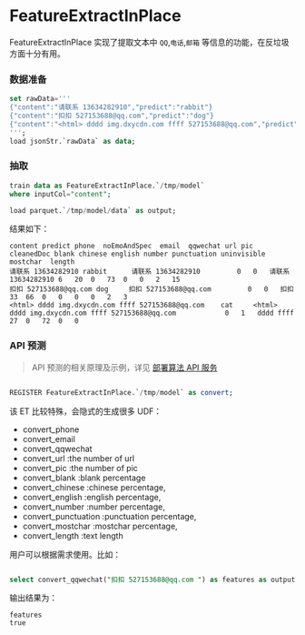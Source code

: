# FeatureExtractInPlace

FeatureExtractInPlace 实现了提取文本中 `QQ`,`电话`,`邮箱` 等信息的功能，在反垃圾方面十分有用。

### 数据准备

```sql
set rawData='''
{"content":"请联系 13634282910","predict":"rabbit"}
{"content":"扣扣 527153688@qq.com","predict":"dog"}
{"content":"<html> dddd img.dxycdn.com ffff 527153688@qq.com","predict":"cat"} 
''';
load jsonStr.`rawData` as data;
```

### 抽取

```sql
train data as FeatureExtractInPlace.`/tmp/model`
where inputCol="content";

load parquet.`/tmp/model/data` as output;
```

结果如下：

```
content predict phone  noEmoAndSpec  email  qqwechat url pic cleanedDoc blank chinese english number punctuation uninvisible  mostchar  length
请联系 13634282910	rabbit		请联系 13634282910			0	0	请联系 13634282910	6	20	0	73	0	0	2	15
扣扣 527153688@qq.com	dog		扣扣 527153688@qq.com			0	0	扣扣	33	66	0	0	0	0	2	3
<html> dddd img.dxycdn.com ffff 527153688@qq.com	cat		<html> dddd img.dxycdn.com ffff 527153688@qq.com			0	1	dddd ffff	27	0	72	0	0
```

### API 预测

> API 预测的相关原理及示例，详见 [部署算法 API 服务](/byzer-lang/zh-cn/ml/api_service/README.md)

```sql

REGISTER FeatureExtractInPlace.`/tmp/model` as convert;

```

该 ET 比较特殊，会隐式的生成很多 UDF：

- convert_phone
- convert_email
- convert_qqwechat
- convert_url :the number of url
- convert_pic :the number of pic
- convert_blank :blank percentage
- convert_chinese :chinese percentage,
- convert_english :english percentage,
- convert_number  :number percentage,
- convert_punctuation  :punctuation percentage,
- convert_mostchar :mostchar percentage,
- convert_length :text length

用户可以根据需求使用。比如：

```sql

select convert_qqwechat("扣扣 527153688@qq.com ") as features as output;
```

输出结果为：

```
features
true
```

